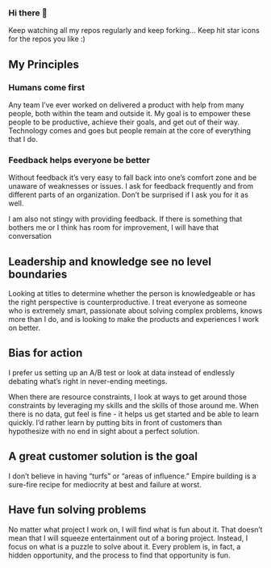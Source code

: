 ### Hi there 👋

Keep watching all my repos regularly and keep forking... Keep hit star icons for the repos you like :)

## My Principles
### Humans come first
Any team I’ve ever worked on delivered a product with help from many people, both within the team and outside it. My goal is to empower these people to be productive, achieve their goals, and get out of their way. Technology comes and goes but people remain at the core of everything that I do.

### Feedback helps everyone be better
Without feedback it’s very easy to fall back into one’s comfort zone and be unaware of weaknesses or issues. I ask for feedback frequently and from different parts of an organization. Don’t be surprised if I ask you for it as well.

I am also not stingy with providing feedback. If there is something that bothers me or I think has room for improvement, I will have that conversation

## Leadership and knowledge see no level boundaries
Looking at titles to determine whether the person is knowledgeable or has the right perspective is counterproductive. I treat everyone as someone who is extremely smart, passionate about solving complex problems, knows more than I do, and is looking to make the products and experiences I work on better.

## Bias for action
I prefer us setting up an A/B test or look at data instead of endlessly debating what’s right in never-ending meetings.

When there are resource constraints, I look at ways to get around those constraints by leveraging my skills and the skills of those around me. When there is no data, gut feel is fine - it helps us get started and be able to learn quickly. I’d rather learn by putting bits in front of customers than hypothesize with no end in sight about a perfect solution.

## A great customer solution is the goal
I don’t believe in having “turfs” or “areas of influence.” Empire building is a sure-fire recipe for mediocrity at best and failure at worst.

## Have fun solving problems
No matter what project I work on, I will find what is fun about it. That doesn’t mean that I will squeeze entertainment out of a boring project. Instead, I focus on what is a puzzle to solve about it. Every problem is, in fact, a hidden opportunity, and the process to find that opportunity is fun.

